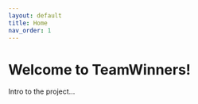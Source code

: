 ```yaml
---
layout: default
title: Home
nav_order: 1
---
```


# Welcome to TeamWinners!

Intro to the project...

